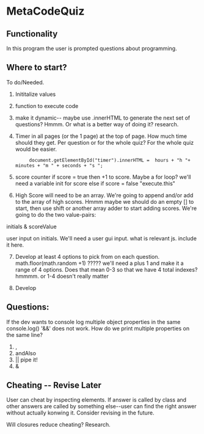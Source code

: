 # MetaCodeQuiz

## Functionality

In this program the user is prompted questions about programming.

## Where to start?

To do/Needed.

1. Inititalize values

2. function to execute code

3. make it dynamic-- maybe use .innerHTML to generate the next set of questions? Hmmm. Or what is a better way of doing it? research.

4. Timer in all pages (or the 1 page) at the top of page. How much time should they get. Per question or for the whole quiz? For the whole quiz would be easier.

            document.getElementById("timer").innerHTML =  hours + "h "+ minutes + "m " + seconds + "s ";


5. score counter
if score = true then +1 to score. Maybe a for loop? we'll need a variable init for score
else if score = false "execute.this"

6. High Score will need to be an array. We're going to append and/or add to the array of high scores. Hmmm maybe we should do an empty [] to start, then use shift or another array adder to start adding scores. We're going to do the two value-pairs:

initials & scoreValue

user input on initials. We'll need a user gui input. what is relevant js. include it here. 

7. Develop at least 4 options to pick from on each question. math.floor(math.random +1)   ????? we'll need a plus 1 and make it a range of 4 options. Does that mean 0-3 so that we have 4 total indexes? hmmmm. or 1-4 doesn't really matter

8. Develop 





## Questions: 

If the dev wants to console log multiple object properties in the same console.log() '&&' does not work. How do we print multiple properties on the same line?

1. ,
2. andAlso
3. || pipe it!
4. &


## Cheating -- Revise Later

User can cheat by inspecting elements. If answer is called by class and other answers are called by something else--user can find the right answer without actually konwing it. Consider revising in the future.

Will closures reduce cheating? Research.

